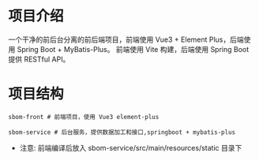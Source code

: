 # 项目介绍

一个干净的前后台分离的前后端项目，前端使用 Vue3 + Element Plus，后端使用 Spring Boot + MyBatis-Plus。
前端使用 Vite 构建，后端使用 Spring Boot 提供 RESTful API。
# 项目结构
```
sbom-front # 前端项目，使用 Vue3 element-plus

sbom-service # 后台服务，提供数据加工和接口,springboot + mybatis-plus

```

- 注意: 前端编译后放入 sbom-service/src/main/resources/static 目录下